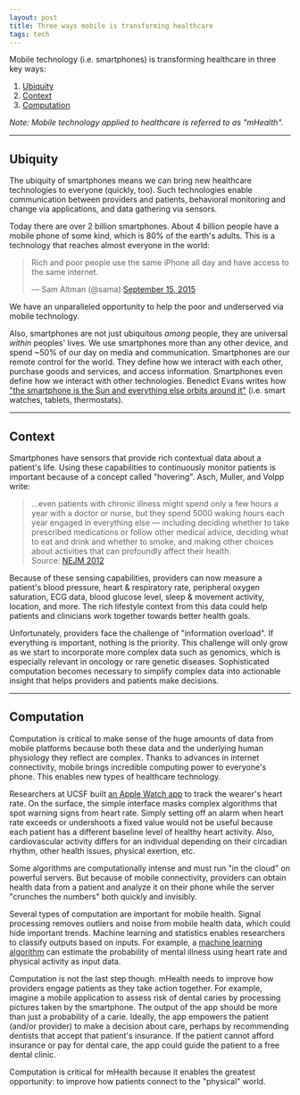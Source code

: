 ```yaml
---
layout: post
title: Three ways mobile is transforming healthcare
tags: tech
---
```


Mobile technology (i.e. smartphones) is transforming healthcare in three key ways:

1. [Ubiquity](#ubiquity)
2. [Context](#context)
3. [Computation](#computation)

*Note: Mobile technology applied to healthcare is referred to as "mHealth".*

---

## Ubiquity

The ubiquity of smartphones means we can bring new healthcare technologies to everyone (quickly, too). Such technologies enable communication between providers and patients, behavioral monitoring and change via applications, and data gathering via sensors.

Today there are over 2 billion smartphones. About 4 billion people have a mobile phone of some kind, which is 80% of the earth's adults. This is a technology that reaches almost everyone in the world:

<blockquote class="twitter-tweet" lang="en"><p lang="en" dir="ltr">Rich and poor people use the same iPhone all day and have access to the same internet.</p>&mdash; Sam Altman (@sama) <a href="https://twitter.com/sama/status/643580687472168960">September 15, 2015</a></blockquote>
<script async src="//platform.twitter.com/widgets.js" charset="utf-8"></script>

We have an unparalleled opportunity to help the poor and underserved via mobile technology.

Also, smartphones are not just ubiquitous *among* people, they are universal *within* peoples' lives. We use smartphones more than any other device, and spend ~50% of our day on media and communication. Smartphones are our remote control for the world. They define how we interact with each other, purchase goods and services, and access information. Smartphones even define how we interact with other technologies. Benedict Evans writes how ["the smartphone is the Sun and everything else orbits around it"](http://ben-evans.com/benedictevans/2015/5/13/the-smartphone-and-the-sun) (i.e. smart watches, tablets, thermostats).

---

## Context

Smartphones have sensors that provide rich contextual data about a patient's life. Using these capabilities to continuously monitor patients is important because of a concept called "hovering". Asch, Muller, and Volpp write:

> ...even patients with chronic illness might spend only a few hours a year with a doctor or nurse, but they spend 5000 waking hours each year engaged in everything else — including deciding whether to take prescribed medications or follow other medical advice, deciding what to eat and drink and whether to smoke, and making other choices about activities that can profoundly affect their health.<br>Source: [NEJM 2012](http://www.nejm.org/doi/full/10.1056/NEJMp1203869)

Because of these sensing capabilities, providers can now measure a patient's blood pressure, heart & respiratory rate, peripheral oxygen saturation, ECG data, blood glucose level, sleep & movement activity, location, and more. The rich lifestyle context from this data could help patients and clinicians work together towards better health goals.

Unfortunately, providers face the challenge of "information overload". If everything is important, nothing is the priority. This challenge will only grow as we start to incorporate more complex data such as genomics, which is especially relevant in oncology or rare genetic diseases. Sophisticated computation becomes necessary to simplify complex data into actionable insight that helps providers and patients make decisions.

---

## Computation

Computation is critical to make sense of the huge amounts of data from mobile platforms because both these data and the underlying human physiology they reflect are complex. Thanks to advances in internet connectivity, mobile brings incredible computing power to everyone's phone. This enables new types of healthcare technology.

Researchers at UCSF built [an Apple Watch app](http://techcrunch.com/2015/09/10/see-what-had-developers-heart-rates-racing-at-yesterdays-apple-event/#.iydmvu:mNi7) to track the wearer's heart rate. On the surface, the simple interface masks complex algorithms that spot warning signs from heart rate. Simply setting off an alarm when heart rate exceeds or undershoots a fixed value would not be useful because each patient has a different baseline level of healthy heart activity. Also, cardiovascular activity differs for an individual depending on their circadian rhythm, other health issues, physical exertion, etc.

Some algorithms are computationally intense and must run "in the cloud" on powerful servers. But because of mobile connectivity, providers can obtain health data from a patient and analyze it on their phone while the server "crunches the numbers" both quickly and invisibly.

Several types of computation are important for mobile health. Signal processing removes outliers and noise from mobile health data, which could hide important trends. Machine learning and statistics enables researchers to classify outputs based on inputs. For example, a [machine learning algorithm](http://www.tandfonline.com/doi/full/10.3109/09638237.2015.1019048) can estimate the probability of mental illness using heart rate and physical activity as input data.

Computation is not the last step though. mHealth needs to improve how providers engage patients as they take action together. For example, imagine a mobile application to assess risk of dental caries by processing pictures taken by the smartphone. The output of the app should be more than just a probability of a carie. Ideally, the app empowers the patient (and/or provider) to make a decision about care, perhaps by recommending dentists that accept that patient's insurance. If the patient cannot afford insurance or pay for dental care, the app could guide the patient to a free dental clinic.

Computation is critical for mHealth because it enables the greatest opportunity: to improve how patients connect to the "physical" world.
